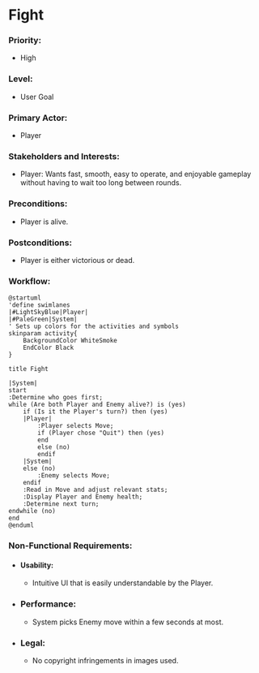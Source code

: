 # Fight

### Priority: 

- High

### Level: 

- User Goal

### Primary Actor: 

- Player

### Stakeholders and Interests:

- Player: Wants fast, smooth, easy to operate, and enjoyable gameplay without having to wait too long between rounds.


### Preconditions:

- Player is alive.

### Postconditions:

- Player is either victorious or dead.

### Workflow:
```plantuml
@startuml
'define swimlanes
|#LightSkyBlue|Player|
|#PaleGreen|System|
' Sets up colors for the activities and symbols
skinparam activity{
    BackgroundColor WhiteSmoke
    EndColor Black
}

title Fight

|System|
start
:Determine who goes first;
while (Are both Player and Enemy alive?) is (yes)
    if (Is it the Player's turn?) then (yes)
    |Player|
        :Player selects Move;
        if (Player chose "Quit") then (yes)
        end
        else (no)
        endif
    |System|
    else (no)
        :Enemy selects Move;
    endif
    :Read in Move and adjust relevant stats;
    :Display Player and Enemy health;
    :Determine next turn;
endwhile (no)
end
@enduml
```
### Non-Functional Requirements:
- #### Usability:
  - Intuitive UI that is easily understandable by the Player.
- ### Performance:
  - System picks Enemy move within a few seconds at most.
- ### Legal:
  - No copyright infringements in images used.